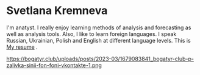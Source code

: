 # Svetlana Kremneva

I'm anatyst. I really enjoy learning methods of analysis and forecasting as well as analysis tools.
Also, I like to learn foreign languages. I speak Russian, Ukrainian, Polish and English at different language levels.
This is [My resume](https://hh.ru/resume/b3797be0ff0bc690cf0039ed1f3335624e7853?hhtmFrom=resume_list) .

https://bogatyr.club/uploads/posts/2023-03/1679083841_bogatyr-club-p-zalivka-sinii-fon-foni-vkontakte-1.png

